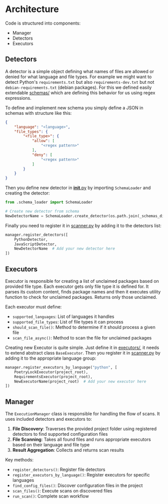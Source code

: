 # Architecture

Code is structured into components: 
- Manager
- Detectors
- Executors


## Detectors
A detector is a simple object defining what names of files are allowed or denied for what language and file types. For example we might want to detect Python's `requirements.txt` but also `requirements-dev.txt` but not `debian-requirements.txt` (debian packages). For this we defined easily extendable [schemas/](./detectors/schemas/) which are defining this behavior for us using regex expressions. 

To define and implement new schema you simply define a JSON in schemas with structure like this:

```json
{
    "language": "<language>",
    "file_types": {
        "<file_type>": {
            "allow": [
                "<regex pattern>"
            ],
            "deny": [
                "<regex pattern>"
            ]
        }
    }
}
```
Then you define new detector in [__init__.py](./detectors/__init__.py) by importing `SchemaLoader` and creating the detector:

```python
from .schema_loader import SchemaLoader

# Create new detector from schema
NewDetectorName = SchemaLoader.create_detector(os.path.join(_schemas_dir, 'new_schema_name.json'))
```

Finally you need to register it in [scanner.py](../scanner.py) by adding it to the detectors list:
```python
manager.register_detectors([
    PythonDetector,
    JavaScriptDetector,
    NewDetectorName  # Add your new detector here
])
```

## Executors

Executor is responsible for creating a list of unclaimed packages based on provided file type. Each executor gets only file type it is defined for. It parses its custom content, finds package names and then it executes utility function to check for unclaimed packages. Returns only those unclaimed.

Each executor must define:
- `supported_languages`: List of languages it handles
- `supported_file_types`: List of file types it can process
- `should_scan_file()`: Method to determine if it should process a given file
- `scan_file_async()`: Method to scan the file for unclaimed packages

Creating new Executor is quite simple. Just define it in [executors/](./executors/), it needs to extend abstract class `BaseExecutor`. Then you register it in [scanner.py](../scanner.py) by adding it to the appropriate language group:

```python
manager.register_executors_by_language("python", [
    PoetryLockExecutor(project_root),
    RequirementsExecutor(project_root),
    NewExecutorName(project_root)  # Add your new executor here
])
```

## Manager
The `ExecutionManager` class is responsible for handling the flow of scans. It uses included detectors and executors to:

1. **File Discovery**: Traverses the provided project folder using registered detectors to find supported configuration files
2. **File Scanning**: Takes all found files and runs appropriate executors based on their language and file type
3. **Result Aggregation**: Collects and returns scan results

Key methods:
- `register_detectors()`: Register file detectors
- `register_executors_by_language()`: Register executors for specific languages  
- `find_config_files()`: Discover configuration files in the project
- `scan_files()`: Execute scans on discovered files
- `run_scan()`: Complete scan workflow 


